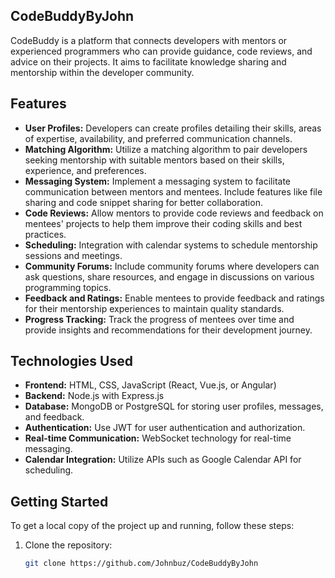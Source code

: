 ## CodeBuddyByJohn
CodeBuddy is a platform that connects developers with mentors or experienced programmers who can provide guidance, code reviews, and advice on their projects. It aims to facilitate knowledge sharing and mentorship within the developer community.

## Features

- **User Profiles:** Developers can create profiles detailing their skills, areas of expertise, availability, and preferred communication channels.
- **Matching Algorithm:** Utilize a matching algorithm to pair developers seeking mentorship with suitable mentors based on their skills, experience, and preferences.
- **Messaging System:** Implement a messaging system to facilitate communication between mentors and mentees. Include features like file sharing and code snippet sharing for better collaboration.
- **Code Reviews:** Allow mentors to provide code reviews and feedback on mentees' projects to help them improve their coding skills and best practices.
- **Scheduling:** Integration with calendar systems to schedule mentorship sessions and meetings.
- **Community Forums:** Include community forums where developers can ask questions, share resources, and engage in discussions on various programming topics.
- **Feedback and Ratings:** Enable mentees to provide feedback and ratings for their mentorship experiences to maintain quality standards.
- **Progress Tracking:** Track the progress of mentees over time and provide insights and recommendations for their development journey.

## Technologies Used

- **Frontend:** HTML, CSS, JavaScript (React, Vue.js, or Angular)
- **Backend:** Node.js with Express.js
- **Database:** MongoDB or PostgreSQL for storing user profiles, messages, and feedback.
- **Authentication:** Use JWT for user authentication and authorization.
- **Real-time Communication:** WebSocket technology for real-time messaging.
- **Calendar Integration:** Utilize APIs such as Google Calendar API for scheduling.

## Getting Started

To get a local copy of the project up and running, follow these steps:

1. Clone the repository:
   ```sh
   git clone https://github.com/Johnbuz/CodeBuddyByJohn

